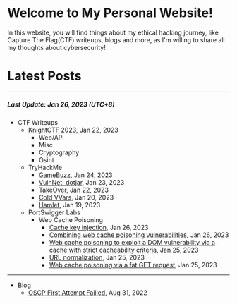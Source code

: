 # Welcome to My Personal Website!

In this website, you will find things about my ethical hacking journey, like Capture The Flag(CTF) writeups, blogs and more, as I'm willing to share all my thoughts about cybersecurity!

# Latest Posts

* * *
##### Last Update: Jan 26, 2023 (UTC+8)

- CTF Writeups
	- [KnightCTF 2023](https://siunam321.github.io/ctf/KnightCTF-2023/), Jan 22, 2023
		- Web/API
		- Misc
		- Cryptography
		- Osint
	- TryHackMe
		- [GameBuzz](https://siunam321.github.io/ctf/tryhackme/GameBuzz), Jan 24, 2023
		- [VulnNet: dotjar](https://siunam321.github.io/ctf/tryhackme/VulnNet-dotjar), Jan 23, 2023
		- [TakeOver](https://siunam321.github.io/ctf/tryhackme/TakeOver), Jan 22, 2023
		- [Cold VVars](https://siunam321.github.io/ctf/tryhackme/Cold-VVars), Jan 20, 2023
		- [Hamlet](https://siunam321.github.io/ctf/tryhackme/Hamlet), Jan 19, 2023
	- PortSwigger Labs
		- Web Cache Poisoning
			- [Cache key injection](https://siunam321.github.io/ctf/portswigger-labs/Web-Cache-Poisoning/cache-12), Jan 26, 2023
			- [Combining web cache poisoning vulnerabilities](https://siunam321.github.io/ctf/portswigger-labs/Web-Cache-Poisoning/cache-11), Jan 26, 2023
			- [Web cache poisoning to exploit a DOM vulnerability via a cache with strict cacheability criteria](https://siunam321.github.io/ctf/portswigger-labs/Web-Cache-Poisoning/cache-10), Jan 25, 2023
			- [URL normalization](https://siunam321.github.io/ctf/portswigger-labs/Web-Cache-Poisoning/cache-9), Jan 25, 2023
			- [Web cache poisoning via a fat GET request](https://siunam321.github.io/ctf/portswigger-labs/Web-Cache-Poisoning/cache-8), Jan 25, 2023

* * *
- Blog
	- [OSCP First Attempt Failled](https://siunam321.github.io/blog/2022-08-31-OSCP-First-Attempt-Failled), Aug 31, 2022
